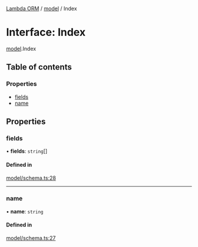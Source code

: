 [Lambda ORM](../README.md) / [model](../modules/model.md) / Index

# Interface: Index

[model](../modules/model.md).Index

## Table of contents

### Properties

- [fields](model.Index.md#fields)
- [name](model.Index.md#name)

## Properties

### fields

• **fields**: `string`[]

#### Defined in

[model/schema.ts:28](https://github.com/FlavioLionelRita/lambda-orm/blob/eec4cd3/src/orm/model/schema.ts#L28)

___

### name

• **name**: `string`

#### Defined in

[model/schema.ts:27](https://github.com/FlavioLionelRita/lambda-orm/blob/eec4cd3/src/orm/model/schema.ts#L27)
